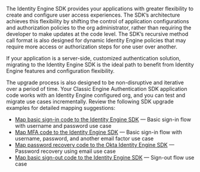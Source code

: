 The Identity Engine SDK provides your applications with greater flexibility to create and configure user access experiences. The SDK’s architecture achieves this flexibility by shifting the control of application configurations and authorization policies to the org administrator, rather than requiring the developer to make updates at the code level. The SDK’s recursive method call format is also designed for dynamic Identity Engine policies that may require more access or authorization steps for one user over another.

If your application is a server-side, customized authentication solution, migrating to the Identity Engine SDK is the ideal path to benefit from Identity Engine features and configuration flexibility.

The upgrade process is also designed to be non-disruptive and iterative over a period of time. Your Classic Engine Authentication SDK application code works with an Identity Engine configured org, and you can test and migrate use cases incrementally. Review the following SDK upgrade examples for detailed mapping suggestions:

* [Map basic sign-in code to the Identity Engine SDK](#map-basic-sign-in-code-to-the-identity-engine-sdk) &mdash; Basic sign-in flow with username and password use case
* [Map MFA code to the Identity Engine SDK](#map-mfa-code-to-the-identity-engine-sdk) &mdash; Basic sign-in flow with username, password, and another email factor use case
* [Map password recovery code to the Okta Identity Engine SDK](#map-password-recovery-code-to-the-identity-engine-sdk) &mdash; Password recovery using email use case
* [Map basic sign-out code to the Identity Engine SDK](#map-basic-sign-out-code-to-the-identity-engine-sdk) &mdash; Sign-out flow use case
